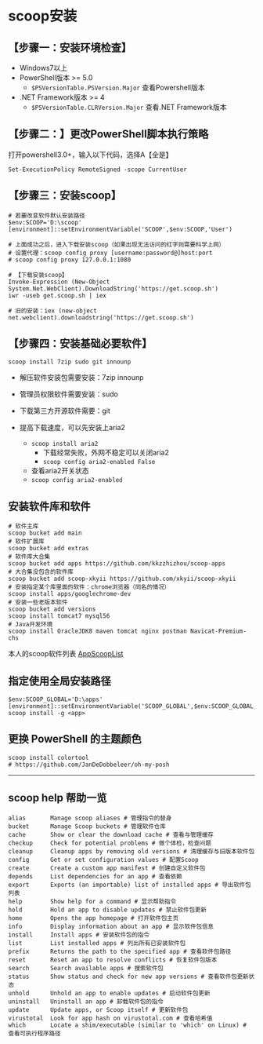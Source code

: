 # scoop安装

## 【步骤一：安装环境检查】

- Windows7以上
- PowerShell版本 >= 5.0
  - `$PSVersionTable.PSVersion.Major`  查看Powershell版本
- .NET Framework版本 >= 4
  - `$PSVersionTable.CLRVersion.Major`  查看.NET Framework版本

## 【步骤二：】更改PowerShell脚本执行策略

打开powershell3.0+，输入以下代码，选择A【全是】
```shell
Set-ExecutionPolicy RemoteSigned -scope CurrentUser
```

## 【步骤三：安装scoop】

```shell
# 若要改变软件默认安装路径
$env:SCOOP='D:\scoop'
[environment]::setEnvironmentVariable('SCOOP',$env:SCOOP,'User')

# 上面成功之后，进入下载安装scoop（如果出现无法访问的红字则需要科学上网）
# 设置代理：scoop config proxy [username:password@]host:port
# scoop config proxy 127.0.0.1:1080

# 【下载安装scoop】
Invoke-Expression (New-Object System.Net.WebClient).DownloadString('https://get.scoop.sh')
iwr -useb get.scoop.sh | iex

# 旧的安装：iex (new-object net.webclient).downloadstring('https://get.scoop.sh')

```

## 【步骤四：安装基础必要软件】

```shell
scoop install 7zip sudo git innounp
```
- 解压软件安装包需要安装：7zip innounp
- 管理员权限软件需要安装：sudo
- 下载第三方开源软件需要：git

- 提高下载速度，可以先安装上aria2
  - `scoop install aria2`
    - 下载经常失败，外网不稳定可以关闭aria2
    - `scoop config aria2-enabled False`
  - 查看aria2开关状态
  - `scoop config aria2-enabled`

## 安装软件库和软件

```shell
# 软件主库
scoop bucket add main
# 软件扩展库
scoop bucket add extras
# 软件库大合集
scoop bucket add apps https://github.com/kkzzhizhou/scoop-apps
# 大合集没包含的软件库
scoop bucket add scoop-xkyii https://github.com/xkyii/scoop-xkyii
# 安装指定某个库里面的软件：chrome浏览器（同名的情况）
scoop install apps/googlechrome-dev
# 安装一些老版本软件
scoop bucket add versions
scoop install tomcat7 mysql56
# Java开发环境
scoop install OracleJDK8 maven tomcat nginx postman Navicat-Premium-chs
```

本人的scoop软件列表 [AppScoopList](Apps/AppScoopList.md)

## 指定使用全局安装路径

```shell
$env:SCOOP_GLOBAL='D:\apps'
[environment]::setEnvironmentVariable('SCOOP_GLOBAL',$env:SCOOP_GLOBAL,'Machine')
scoop install -g <app>
```
## 更换 PowerShell 的主题颜色
```shell
scoop install colortool
# https://github.com/JanDeDobbeleer/oh-my-posh
```

---
## scoop help 帮助一览

```shell
alias       Manage scoop aliases # 管理指令的替身
bucket      Manage Scoop buckets # 管理软件仓库
cache       Show or clear the download cache # 查看与管理缓存
checkup     Check for potential problems # 做个体检，检查问题
cleanup     Cleanup apps by removing old versions # 清理缓存与旧版本软件包
config      Get or set configuration values # 配置Scoop
create      Create a custom app manifest # 创建自定义软件包
depends     List dependencies for an app # 查看依赖
export      Exports (an importable) list of installed apps # 导出软件包列表
help        Show help for a command # 显示帮助指令
hold        Hold an app to disable updates # 禁止软件包更新
home        Opens the app homepage # 打开软件包主页
info        Display information about an app # 显示软件包信息
install     Install apps # 安装软件包的指令
list        List installed apps # 列出所有已安装软件包
prefix      Returns the path to the specified app # 查看软件包路径
reset       Reset an app to resolve conflicts # 恢复软件包版本
search      Search available apps # 搜索软件包
status      Show status and check for new app versions # 查看软件包更新状态
unhold      Unhold an app to enable updates # 启动软件包更新
uninstall   Uninstall an app # 卸载软件包的指令
update      Update apps, or Scoop itself # 更新软件包
virustotal  Look for app hash on virustotal.com # 查看哈希值
which       Locate a shim/executable (similar to 'which' on Linux) # 查看可执行程序路径
```

